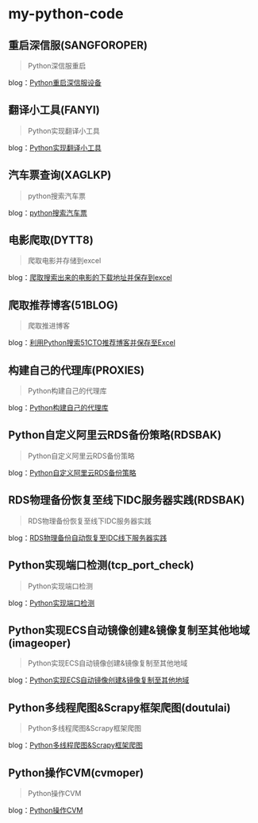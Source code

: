 # my-python-code
## 重启深信服(SANGFOROPER)
> Python深信服重启

blog：[Python重启深信服设备](http://blog.51cto.com/kaliarch/2095178)

## 翻译小工具(FANYI)
> Python实现翻译小工具

blog：[Python实现翻译小工具](http://blog.51cto.com/kaliarch/2072150)

## 汽车票查询(XAGLKP)
> python搜索汽车票

blog：[python搜索汽车票](http://blog.51cto.com/kaliarch/2071288)

## 电影爬取(DYTT8)
> 爬取电影并存储到excel

blog：[爬取搜索出来的电影的下载地址并保存到excel](http://blog.51cto.com/kaliarch/2069544)

## 爬取推荐博客(51BLOG)
> 爬取推进博客

blog：[利用Python搜索51CTO推荐博客并保存至Excel](http://blog.51cto.com/kaliarch/2067103)

## 构建自己的代理库(PROXIES)
> Python构建自己的代理库

blog：[Python构建自己的代理库](http://blog.51cto.com/kaliarch/2083997)


## Python自定义阿里云RDS备份策略(RDSBAK)
> Python自定义阿里云RDS备份策略

blog：[Python自定义阿里云RDS备份策略](http://blog.51cto.com/kaliarch/2124609)

## RDS物理备份恢复至线下IDC服务器实践(RDSBAK)
> RDS物理备份恢复至线下IDC服务器实践

blog：[RDS物理备份自动恢复至IDC线下服务器实践](#)

## Python实现端口检测(tcp_port_check)
> Python实现端口检测

blog：[Python实现端口检测](http://blog.51cto.com/kaliarch/2149228)

## Python实现ECS自动镜像创建&镜像复制至其他地域(imageoper)
> Python实现ECS自动镜像创建&镜像复制至其他地域

blog：[Python实现ECS自动镜像创建&镜像复制至其他地域](http://blog.51cto.com/kaliarch/2150076)

## Python多线程爬图&Scrapy框架爬图(doutulai)
> Python多线程爬图&Scrapy框架爬图

blog：[Python多线程爬图&Scrapy框架爬图](http://blog.51cto.com/kaliarch/2162411)

## Python操作CVM(cvmoper)
> Python操作CVM

blog：[Python操作CVM](http://blog.51cto.com/kaliarch/2165000)
